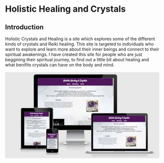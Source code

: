 # Holistic Healing and Crystals
## Introduction
Holistic Crystals and Healing is a site which explores some of the different kinds of crystals and Reiki healing. This site is targeted to individuals who want to explore and learn more about their inner beings and connect to their spiritual awakenings. I have created this site for people who are just beggining their spiritual journey, to find out a little bit about healing and what benifits crystals can have on the body and mind.

![responsive](./assets/images/responsive.png)